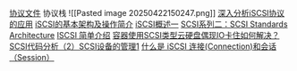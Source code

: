 [协议文件](https://rfc2cn.com/rfc7143.html)
协议栈
![[Pasted image 20250422150247.png]]
[深入分析iSCSI协议的应用](https://blog.csdn.net/holandstone/article/details/7938129)
[iSCSI的基本架构及操作简介](https://zhuanlan.zhihu.com/p/60986068)
[iSCSI概述一](https://blog.csdn.net/lincolnjunior_lj/article/details/131934745)
[SCSI系列二：SCSI Standards Architecture](https://blog.csdn.net/lincolnjunior_lj/article/details/131961320)
[ISCSI 简单介绍](https://blog.csdn.net/weixin_42293662/article/details/119707592)
[容器使用SCSI类型云硬盘偶现IO卡住如何解决？](https://support.huaweicloud.com/cce_faq/cce_faq_00296.html)
[SCSI代码分析（2）SCSI设备的管理1](https://blog.csdn.net/flyingnosky/article/details/121664683)
[什么是 iSCSI 连接(Connection)和会话（Session）](https://blog.csdn.net/helloanthea/article/details/79541463)

